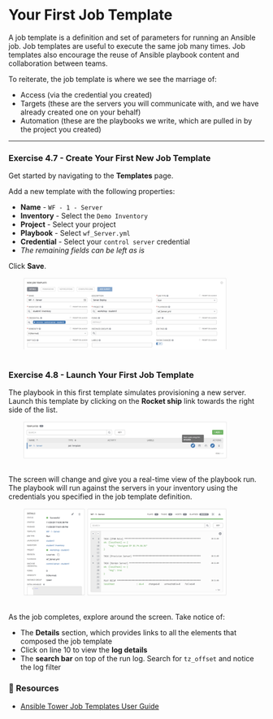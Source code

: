 # Your First Job Template

A job template is a definition and set of parameters for running an Ansible job. Job templates are 
useful to execute the same job many times. Job templates also encourage the reuse of Ansible playbook 
content and collaboration between teams. 

To reiterate, the job template is where we see the marriage of:

 - Access (via the credential you created)
 - Targets (these are the servers you will communicate with, and we have already created one on your behalf)
 - Automation (these are the playbooks we write, which are pulled in by the project you created)

<hr>

### Exercise 4.7 - Create Your First New Job Template

Get started by navigating to the **Templates** page.

Add a new template with the following properties:

 - **Name** - `WF - 1 - Server`
 - **Inventory** - Select the `Demo Inventory`
 - **Project** - Select your project
 - **Playbook** - Select `wf_Server.yml`
 - **Credential** - Select your `control server` credential
 - *The remaining fields can be left as is*

Click **Save**.

<img src="/images/tower_template.png" style="margin-left:2em; max-width: 80%; margin-bottom:1em;">


### Exercise 4.8 - Launch Your First Job Template

The playbook in this first template simulates provisioning a new server.  Launch this template
by clicking on the **Rocket ship** link towards the right side of the list.

<img src="/images/tower_template_launch.png" style="margin-left:2em; max-width: 80%; margin-bottom:1em;">

The screen will change and give you a real-time view of the playbook run.  The playbook will run
against the servers in your inventory using the credentials you specified in the job template
definition.

<img src="/images/tower_template_execute.png" style="margin-left:2em; max-width: 80%; margin-bottom:1em;">

As the job completes, explore around the screen.  Take notice of:

 - The **Details** section, which provides links to all the elements that composed the job template
 - Click on line 10 to view the **log details**
 - The **search bar** on top of the run log.  Search for `tz_offset` and notice the log filter


### 📗 Resources

 - [Ansible Tower Job Templates User Guide](http://docs.ansible.com/ansible-tower/latest/html/userguide/job_templates.html)

